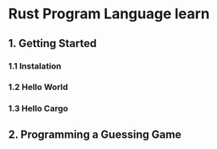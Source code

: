 # Rust Program Language learn

## 1. Getting Started
### 1.1 Instalation
### 1.2 Hello World
### 1.3 Hello Cargo
## 2. Programming a Guessing Game

